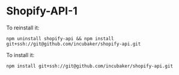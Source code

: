 # Shopify-API-1

To reinstall it:

    npm uninstall shopify-api && npm install git+ssh://git@github.com/incubaker/shopify-api.git

To install it:

    npm install git+ssh://git@github.com/incubaker/shopify-api.git    